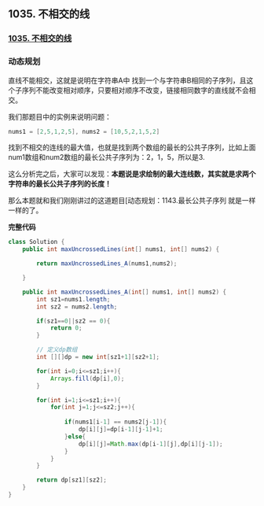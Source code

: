 ## 1035. 不相交的线

### [1035. 不相交的线](https://leetcode-cn.com/problems/uncrossed-lines/)

### 动态规划

直线不能相交，这就是说明在字符串A中 找到一个与字符串B相同的子序列，且这个子序列不能改变相对顺序，只要相对顺序不改变，链接相同数字的直线就不会相交。

我们那题目中的实例来说明问题：

```java
nums1 = [2,5,1,2,5], nums2 = [10,5,2,1,5,2]
```

找到不相交的连线的最大值，也就是找到两个数组的最长的公共子序列，比如上面num1数组和num2数组的最长公共子序列为：2，1，5，所以是3.

这么分析完之后，大家可以发现：**本题说是求绘制的最大连线数，其实就是求两个字符串的最长公共子序列的长度！**

那么本题就和我们刚刚讲过的这道题目[动态规划：1143.最长公共子序列 就是一样一样的了。

**完整代码**

~~~java
class Solution {
    public int maxUncrossedLines(int[] nums1, int[] nums2) {

        return maxUncrossedLines_A(nums1,nums2);

    }

    public int maxUncrossedLines_A(int[] nums1, int[] nums2) {
        int sz1=nums1.length;
        int sz2 = nums2.length;

        if(sz1==0||sz2 == 0){
            return 0;
        }

        // 定义dp数组
        int [][]dp = new int[sz1+1][sz2+1];

        for(int i=0;i<=sz1;i++){
            Arrays.fill(dp[i],0);
        }

        for(int i=1;i<=sz1;i++){
            for(int j=1;j<=sz2;j++){
                
                if(nums1[i-1] == nums2[j-1]){
                    dp[i][j]=dp[i-1][j-1]+1;
                }else{
                    dp[i][j]=Math.max(dp[i-1][j],dp[i][j-1]);
                }
            }
        }

        return dp[sz1][sz2];
    }
}
~~~


